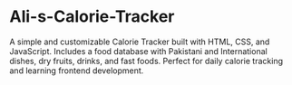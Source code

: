 # Ali-s-Calorie-Tracker
A simple and customizable Calorie Tracker built with HTML, CSS, and JavaScript.  Includes a food database with Pakistani and International dishes, dry fruits, drinks,  and fast foods. Perfect for daily calorie tracking and learning frontend development.
